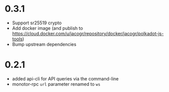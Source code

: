 # 0.3.1

- Support sr25519 crypto
- Add docker image (and publish to https://cloud.docker.com/u/jacogr/repository/docker/jacogr/polkadot-js-tools)
- Bump upstream dependencies

# 0.2.1

- added api-cli for API queries via the command-line
- monotor-rpc `url` parameter renamed to `ws`
